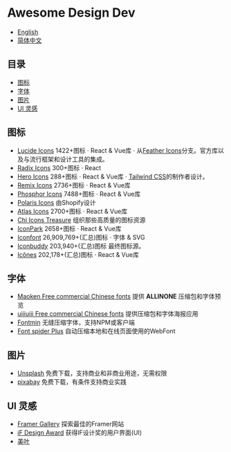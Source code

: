 # Awesome Design Dev

- [English](https://github.com/yikZero/Awesome-Design-Dev/blob/main/README.md)
- [简体中文](https://github.com/yikZero/Awesome-Design-Dev/blob/main/README.zh-CN.md)

## 目录

- [图标](#icons)
- [字体](#fonts)
- [图片](#images)
- [UI 灵感](#ui-inspiration)

<article id="icons">

## 图标

- [Lucide Icons](https://lucide.dev/) 1422+图标 · React & Vue库 · 从[Feather Icons](https://github.com/feathericons/feather)分支。官方库以及与流行框架和设计工具的集成。
- [Radix Icons](https://www.radix-ui.com/icons) 300+图标 · React
- [Hero Icons](https://heroicons.com/) 288+图标 · React & Vue库 · [Tailwind CSS](https://tailwindcss.com/)的制作者设计。
- [Remix Icons](https://remixicon.com/) 2736+图标 · React & Vue库
- [Phosphor Icons](https://phosphoricons.com/) 7488+图标 · React & Vue库
- [Polaris Icons](https://polaris.shopify.com/icons) 由Shopify设计
- [Atlas Icons](https://atlasicons.vectopus.com/) 2700+图标 · React & Vue库
- [Chi Icons Treasure](https://uxchi.notion.site/0d118e226bf2439a9641127149b16361?v=4275064af9ab4692bc58a3e72795c770) 组织那些高质量的图标资源
- [IconPark](https://iconpark.oceanengine.com/) 2658+图标 · React & Vue库
- [Iconfont](https://www.iconfont.cn/) 26,909,769+(汇总)图标 · 字体 & SVG
- [Iconbuddy](https://iconbuddy.app/) 203,940+(汇总)图标 最终图标源。
- [Icônes](https://icones.js.org/) 202,178+(汇总)图标 · React & Vue库

</article>

<article id="fonts">

## 字体

- [Maoken Free commercial Chinese fonts](https://www.maoken.com/all-fonts) 提供 **ALLINONE** 压缩包和字体预览
- [uiiiuiii Free commercial Chinese fonts](https://uiiiuiii.com/tool/typeface) 提供压缩包和字体海报应用
- [Fontmin](https://github.com/ecomfe/fontmin) 无缝压缩字体，支持NPM或客户端
- [Font spider Plus](https://github.com/allanguys/font-spider-plus) 自动压缩本地和在线页面使用的WebFont

</article>

<article id="images">

## 图片

- [Unsplash](https://unsplash.com/) 免费下载，支持商业和非商业用途，无需权限
- [pixabay](https://pixabay.com/) 免费下载，有条件支持商业实践

</article>

<article id="ui-inspiration">

## UI 灵感

- [Framer Gallery](https://www.framer.com/gallery/) 探索最佳的Framer网站
- [iF Design Award](https://ifdesign.com/en/winner-ranking/winner-overview/?awardId=2&disciplineId=20&sort=desc) 获得IF设计奖的用户界面(UI)
- [美叶](https://www.meiye.art/) 

</article>